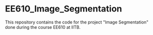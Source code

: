 # EE610_Image_Segmentation

This repository contains the code for the project "Image Segmentation" done during the course EE610 at IITB.
